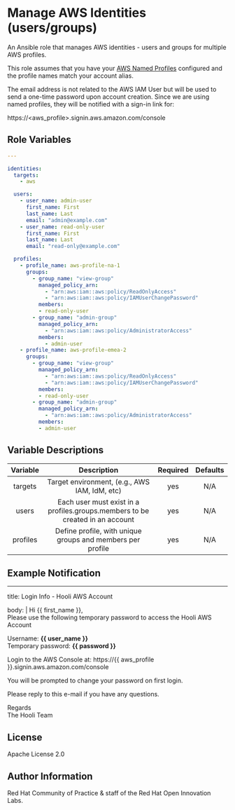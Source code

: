 Manage AWS Identities (users/groups)
==========================================

An Ansible role that manages AWS identities - users and groups for multiple AWS profiles.

This role assumes that you have your [AWS Named Profiles](https://docs.aws.amazon.com/cli/latest/userguide/cli-configure-profiles.html) configured and the profile names match your account alias.

The email address is not related to the AWS IAM User but will be used to send a one-time password upon account creation. Since we are using named profiles, they will be notified with a sign-in link for:

https://<aws_profile>.signin.aws.amazon.com/console

Role Variables
--------------

```yaml
---

identities:
  targets:
    - aws

  users:
    - user_name: admin-user
      first_name: First
      last_name: Last
      email: "admin@example.com"
    - user_name: read-only-user
      first_name: First
      last_name: Last
      email: "read-only@example.com"

  profiles:
    - profile_name: aws-profile-na-1
      groups:
        - group_name: "view-group"
          managed_policy_arn:
            - "arn:aws:iam::aws:policy/ReadOnlyAccess"
            - "arn:aws:iam::aws:policy/IAMUserChangePassword"
          members:
          - read-only-user
        - group_name: "admin-group"
          managed_policy_arn:
            - "arn:aws:iam::aws:policy/AdministratorAccess"
          members:
            - admin-user
    - profile_name: aws-profile-emea-2
      groups:
        - group_name: "view-group"
          managed_policy_arn:
            - "arn:aws:iam::aws:policy/ReadOnlyAccess"
            - "arn:aws:iam::aws:policy/IAMUserChangePassword"
          members:
          - read-only-user
        - group_name: "admin-group"
          managed_policy_arn:
            - "arn:aws:iam::aws:policy/AdministratorAccess"
          members:
          - admin-user
```

Variable Descriptions
---------------------

| Variable | Description | Required | Defaults |
|:--------:|:-----------:|:--------:|:--------:|
|targets|Target environment, (e.g., AWS IAM, IdM, etc)|yes|N/A|
|users|Each user must exist in a profiles.groups.members to be created in an account|yes|N/A|
|profiles|Define profile, with unique groups and members per profile|yes|N/A|

Example Notification
--------------------

---

title: Login Info - Hooli AWS Account

body: |
  Hi {{ first_name }}, <br />
  Please use the following temporary password to access the Hooli AWS Account

  Username: **{{ user_name }}** <br />
  Temporary password: **{{ password }}**

  Login to the AWS Console at: https://{{ aws_profile }}.signin.aws.amazon.com/console

  You will be prompted to change your password on first login.

  Please reply to this e-mail if you have any questions.

  Regards <br />
  The Hooli Team

License
-------

Apache License 2.0


Author Information
------------------

Red Hat Community of Practice & staff of the Red Hat Open Innovation Labs.
